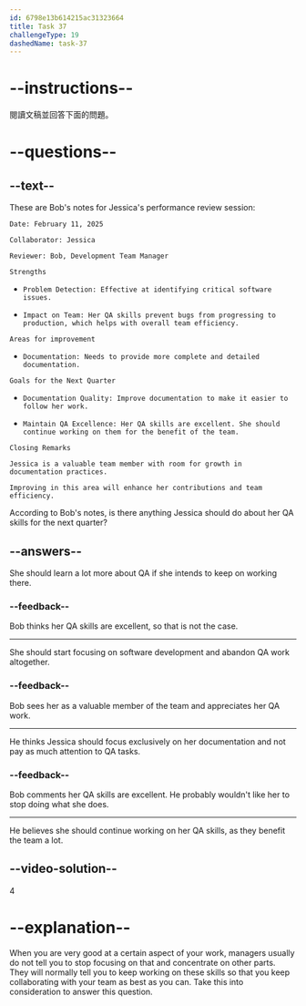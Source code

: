 ```yaml
---
id: 6798e13b614215ac31323664
title: Task 37
challengeType: 19
dashedName: task-37
---
```


<!-- READING -->

# --instructions--

閱讀文稿並回答下面的問題。

# --questions--

## --text--

These are Bob's notes for Jessica's performance review session:

`Date: February 11, 2025`

`Collaborator: Jessica`

`Reviewer: Bob, Development Team Manager`

`Strengths`

- `Problem Detection: Effective at identifying critical software issues.`

- `Impact on Team: Her QA skills prevent bugs from progressing to production, which helps with overall team efficiency.`

`Areas for improvement`

- `Documentation: Needs to provide more complete and detailed documentation.`

`Goals for the Next Quarter`

- `Documentation Quality: Improve documentation to make it easier to follow her work.`

- `Maintain QA Excellence: Her QA skills are excellent. She should continue working on them for the benefit of the team.`

`Closing Remarks`

`Jessica is a valuable team member with room for growth in documentation practices.`

`Improving in this area will enhance her contributions and team efficiency.`

According to Bob's notes, is there anything Jessica should do about her QA skills for the next quarter?

## --answers--

She should learn a lot more about QA if she intends to keep on working there.

### --feedback--

Bob thinks her QA skills are excellent, so that is not the case.

---

She should start focusing on software development and abandon QA work altogether.

### --feedback--

Bob sees her as a valuable member of the team and appreciates her QA work.

---

He thinks Jessica should focus exclusively on her documentation and not pay as much attention to QA tasks.

### --feedback--

Bob comments her QA skills are excellent. He probably wouldn't like her to stop doing what she does.

---

He believes she should continue working on her QA skills, as they benefit the team a lot.

## --video-solution--

4

# --explanation--

When you are very good at a certain aspect of your work, managers usually do not tell you to stop focusing on that and concentrate on other parts. They will normally tell you to keep working on these skills so that you keep collaborating with your team as best as you can. Take this into consideration to answer this question.
